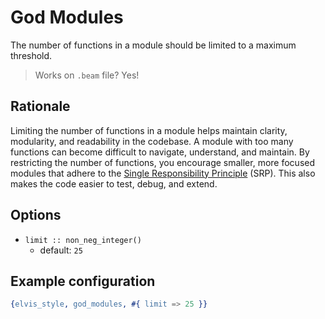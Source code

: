 # God Modules

The number of functions in a module should be limited to a maximum threshold.

> Works on `.beam` file? Yes!

## Rationale

Limiting the number of functions in a module helps maintain clarity, modularity, and readability
in the codebase. A module with too many functions can become difficult to navigate, understand,
and maintain. By restricting the number of functions, you encourage smaller, more focused modules
that adhere to the [Single Responsibility Principle](https://en.wikipedia.org/wiki/Single-responsibility_principle)
(SRP). This also makes the code easier to test, debug, and extend.

## Options

- `limit :: non_neg_integer()`
  - default: `25`

## Example configuration

```erlang
{elvis_style, god_modules, #{ limit => 25 }}
```
